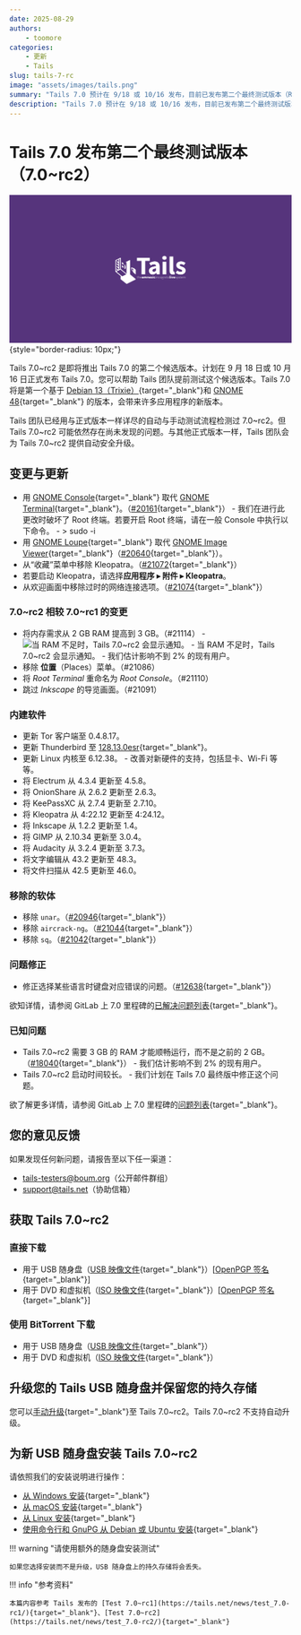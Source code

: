 ```yaml
---
date: 2025-08-29
authors:
    - toomore
categories:
    - 更新
    - Tails
slug: tails-7-rc
image: "assets/images/tails.png"
summary: "Tails 7.0 预计在 9/18 或 10/16 发布，目前已发布第二个最终测试版本（RC），邀请大家协助测试"
description: "Tails 7.0 预计在 9/18 或 10/16 发布，目前已发布第二个最终测试版本（RC），邀请大家协助测试"
---
```


# Tails 7.0 发布第二个最终测试版本（7.0~rc2）

![Tails](./assets/images/tails.png){style="border-radius: 10px;"}

Tails 7.0~rc2 是即将推出 Tails 7.0 的第二个候选版本。计划在 9 月 18 日或 10 月 16 日正式发布 Tails 7.0。您可以帮助 Tails 团队提前测试这个候选版本。Tails 7.0 将是第一个基于 [Debian 13（Trixie）](https://www.debian.org/releases/trixie/release-notes/){target="_blank"}和 [GNOME 48](https://release.gnome.org/48/){target="_blank"} 的版本，会带来许多应用程序的新版本。

Tails 团队已经用与正式版本一样详尽的自动与手动测试流程检测过 7.0~rc2。但 Tails 7.0~rc2 可能依然存在尚未发现的问题。与其他正式版本一样，Tails 团队会为 Tails 7.0~rc2 提供自动安全升级。

<!-- more -->

## 变更与更新

- 用 [GNOME Console](https://apps.gnome.org/Console/){target="_blank"} 取代 [GNOME Terminal](https://gitlab.gnome.org/GNOME/gnome-terminal){target="_blank"}。（[#20161](https://gitlab.tails.boum.org/tails/tails/-/issues/20161){target="_blank"}）
      - 我们在进行此更改时破坏了 Root 终端。若要开启 Root 终端，请在一般 Console 中执行以下命令。
      - > sudo -i
- 用 [GNOME Loupe](https://apps.gnome.org/Loupe/){target="_blank"} 取代 [GNOME Image Viewer](https://wiki.gnome.org/Apps/EyeOfGnome){target="_blank"}（[#20640](https://gitlab.tails.boum.org/tails/tails/-/issues/20640){target="_blank"}）。
- 从“收藏”菜单中移除 Kleopatra。（[#21072](https://gitlab.tails.boum.org/tails/tails/-/issues/21072){target="_blank"}）
- 若要启动 Kleopatra，请选择****应用程序 ▸ 附件 ▸ Kleopatra****。
- 从欢迎画面中移除过时的网络连接选项。（[#21074](https://gitlab.tails.boum.org/tails/tails/-/issues/21074){target="_blank"}）

### 7.0~rc2 相较 7.0~rc1 的变更

- 将内存需求从 2 GB RAM 提高到 3 GB。（#21114）
      - ![当 RAM 不足时，Tails 7.0~rc2 会显示通知。](https://tails.net/news/test_7.0-rc2/ram.png)
      - 当 RAM 不足时，Tails 7.0~rc2 会显示通知。
      - 我们估计影响不到 2% 的现有用户。
- 移除 **位置**（Places）菜单。（#21086）
- 将 _Root Terminal_ 重命名为 _Root Console_。（#21110）
- 跳过 _Inkscape_ 的导览画面。（#21091）

### 内建软件

- 更新 Tor 客户端至 0.4.8.17。
- 更新 Thunderbird 至 [128.13.0esr](https://www.thunderbird.net/en-US/thunderbird/128.13.0esr/releasenotes/){target="_blank"}。
- 更新 Linux 内核至 6.12.38。
      - 改善对新硬件的支持，包括显卡、Wi-Fi 等等。
- 将 Electrum 从 4.3.4 更新至 4.5.8。
- 将 OnionShare 从 2.6.2 更新至 2.6.3。
- 将 KeePassXC 从 2.7.4 更新至 2.7.10。
- 将 Kleopatra 从 4:22.12 更新至 4:24.12。
- 将 Inkscape 从 1.2.2 更新至 1.4。
- 将 GIMP 从 2.10.34 更新至 3.0.4。
- 将 Audacity 从 3.2.4 更新至 3.7.3。
- 将文字编辑从 43.2 更新至 48.3。
- 将文件扫描从 42.5 更新至 46.0。

### 移除的软体

- 移除 `unar`。（[#20946](https://gitlab.tails.boum.org/tails/tails/-/issues/20946){target="_blank"}）
- 移除 `aircrack-ng`。（[#21044](https://gitlab.tails.boum.org/tails/tails/-/issues/21044){target="_blank"}）
- 移除 `sq`。（[#21042](https://gitlab.tails.boum.org/tails/tails/-/issues/21042){target="_blank"}）

### 问题修正

- 修正选择某些语言时键盘对应错误的问题。（[#12638](https://gitlab.tails.boum.org/tails/tails/-/issues/12638){target="_blank"}）

欲知详情，请参阅 GitLab 上 7.0 里程碑的[已解决问题列表](https://gitlab.tails.boum.org/tails/tails/-/issues/?milestone_title=Tails_7.0&state=closed){target="_blank"}。

### 已知问题

- Tails 7.0~rc2 需要 3 GB 的 RAM 才能顺畅运行，而不是之前的 2 GB。（[#18040](https://gitlab.tails.boum.org/tails/tails/-/issues/18040){target="_blank"}）
      - 我们估计影响不到 2% 的现有用户。
- Tails 7.0~rc2 启动时间较长。
      - 我们计划在 Tails 7.0 最终版中修正这个问题。

欲了解更多详情，请参阅 GitLab 上 7.0 里程碑的[问题列表](https://gitlab.tails.boum.org/groups/tails/-/milestones/144#tab-issues){target="_blank"}。

## 您的意见反馈

如果发现任何新问题，请报告至以下任一渠道：

- <tails-testers@boum.org>（公开邮件群组）
- <support@tails.net>（协助信箱）

## 获取 Tails 7.0~rc2

### 直接下载

- 用于 USB 随身盘（[USB 映像文件](https://download.tails.net/tails/alpha/tails-amd64-7.0~rc2/tails-amd64-7.0~rc2.img){target="_blank"}）[[OpenPGP 签名](https://tails.net/torrents/files/tails-amd64-7.0~rc2.img.sig){target="_blank"}]
- 用于 DVD 和虚拟机（[ISO 映像文件](https://download.tails.net/tails/alpha/tails-amd64-7.0~rc2/tails-amd64-7.0~rc2.iso){target="_blank"}）[[OpenPGP 签名](https://tails.net/torrents/files/tails-amd64-7.0~rc2.iso.sig){target="_blank"}]

### 使用 BitTorrent 下载

- 用于 USB 随身盘（[USB 映像文件](https://tails.net/torrents/files/tails-amd64-7.0~rc2.img.torrent){target="_blank"}）
- 用于 DVD 和虚拟机（[ISO 映像文件](https://tails.net/torrents/files/tails-amd64-7.0~rc2.iso.torrent){target="_blank"}）

## 升级您的 Tails USB 随身盘并保留您的持久存储

您可以[手动升级](https://tails.net/doc/upgrade/index.en.html#manual){target="_blank"}至 Tails 7.0~rc2。Tails 7.0~rc2 不支持自动升级。

## 为新 USB 随身盘安装 Tails 7.0~rc2

请依照我们的安装说明进行操作：

- [从 Windows 安装](https://tails.net/install/windows/index.en.html){target="_blank"}
- [从 macOS 安装](https://tails.net/install/mac/index.en.html){target="_blank"}
- [从 Linux 安装](https://tails.net/install/linux/index.en.html){target="_blank"}
- [使用命令行和 GnuPG 从 Debian 或 Ubuntu 安装](https://tails.net/install/expert/index.en.html){target="_blank"}

!!! warning "请使用额外的随身盘安装测试"

    如果您选择安装而不是升级，USB 随身盘上的持久存储将会丢失。

!!! info "参考资料"

    本篇内容参考 Tails 发布的 [Test 7.0~rc1](https://tails.net/news/test_7.0-rc1/){target="_blank"}、[Test 7.0~rc2](https://tails.net/news/test_7.0-rc2/){target="_blank"}
